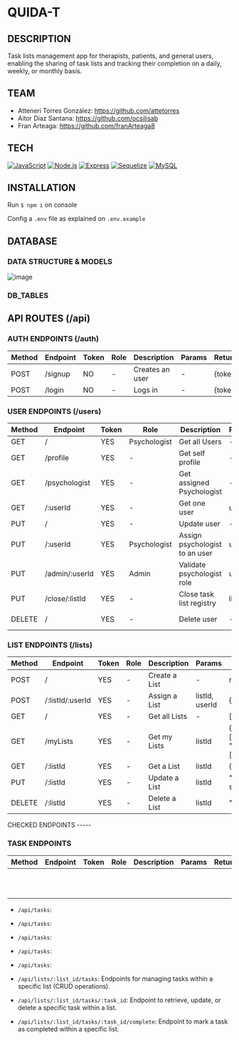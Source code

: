 # QUIDA-T

## DESCRIPTION
Task lists management app for therapists, patients, and general users, enabling the sharing of task lists and tracking their completion on a daily, weekly, or monthly basis.

## TEAM
- Atteneri Torres González: https://github.com/attetorres
- Aitor Díaz Santana: https://github.com/ocsilisab
- Fran Arteaga: https://github.com/franArteaga8

## TECH
[![JavaScript](https://img.shields.io/badge/JavaScript-F7DF1E?logo=javascript&logoColor=black)](https://developer.mozilla.org/en-US/docs/Web/JavaScript)
[![Node.js](https://img.shields.io/badge/Node.js-339933?logo=node.js&logoColor=white)](https://nodejs.org/)
[![Express](https://img.shields.io/badge/Express-000000?logo=express&logoColor=white)](https://expressjs.com/)
[![Sequelize](https://img.shields.io/badge/Sequelize-52B0E7?logo=sequelize&logoColor=white)](https://sequelize.org/)
[![MySQL](https://img.shields.io/badge/MySQL-4479A1?logo=mysql&logoColor=white)](https://www.mysql.com/)

## INSTALLATION
Run `$ npm i` on console

Config a `.env` file as explained on `.env.example`

## DATABASE

### DATA STRUCTURE & MODELS
![image](https://github.com/attetorres/cuida-t-app/assets/110516703/9ad0064b-a662-4325-bd5c-97ec19feaaf0)

### DB_TABLES


## API ROUTES (/api)


### AUTH ENDPOINTS (/auth)

|Method |Endpoint |Token|Role |Description      |Params  |Returns  |
|-------|---------|-----|-----|-----------------|--------|---------|
| POST  | /signup | NO  | -   | Creates an user | -      | {token} |
| POST  | /login  | NO  | -   | Logs in         | -      | {token} |


### USER ENDPOINTS (/users)

|Method  |Endpoint        |Token|Role          |Description                     |Params  |Returns                                 |
|--------|----------------|-----|--------------|--------------------------------|--------|----------------------------------------|
| GET    |  /             | YES | Psychologist | Get all Users                  | -      | [{users}]                              |
| GET    | /profile       | YES | -            | Get self profile               | -      | {user}                                 |
| GET    | /psychologist  | YES | -            | Get assigned Psychologist      | -      | {psychologist}                         |
| GET    | /:userId       | YES | -            | Get one user                   | userId | {user}                                 |
| PUT    | /              | YES | -            | Update user                    | -      | {user}                                 |
| PUT    | /:userId       | YES | Psychologist | Assign psychologist to an user | userId | {user}                                 |
| PUT    | /admin/:userId | YES | Admin        | Validate psychologist role     | userId | "Updated successfully", {psychologist} |
| PUT    | /close/:listId | YES | -            | Close task list registry       | listId | [{tasks}]                              |
| DELETE | /              | YES | -            | Delete user                    | -      | "User deleted"                         |

  
### LIST ENDPOINTS (/lists)

|Method  |Endpoint          |Token|Role |Description    |Params          |Returns                                                 |
|--------|------------------|-----|-----|---------------|----------------|--------------------------------------------------------|
| POST   |  /               | YES |  -  | Create a List | -              | message, {list}                                        |
| POST   | /:listId/:userId | YES |  -  | Assign a List | listId, userId | {assignedUser}                                         |
| GET    | /                | YES |  -  | Get all Lists | -              | [{lists}]                                              |
| GET    | /myLists         | YES |  -  | Get my Lists  | listId         | {"createdLists": [{lists}], "assignedLists": [{lists}] |
| GET    | /:listId         | YES |  -  | Get a List    | listId         | {list}                                                 |
| PUT    | /:listId         | YES |  -  | Update a List | listId         | "List updated successfully"                            |
| DELETE | /:listId         | YES |  -  | Delete a List | listId         | "List deleted"                                         |


CHECKED ENDPOINTS -----

  
### TASK ENDPOINTS


|Method  |Endpoint        |Token|Role          |Description                     |Params  |Returns                               |
|---|---|---|---|---|---|---|
|   |   |   |   |   |   |   |
|   |   |   |   |   |   |   |
|   |   |   |   |   |   |   |
|   |   |   |   |   |   |   |
|   |   |   |   |   |   |   |
|   |   |   |   |   |   |   |
|   |   |   |   |   |   |   |
|   |   |   |   |   |   |   |
|   |   |   |   |   |   |   |
|   |   |   |   |   |   |   |
|   |   |   |   |   |   |   |

- `/api/tasks`:
- `/api/tasks`:
- `/api/tasks`:
- `/api/tasks`:
- `/api/tasks`:

- `/api/lists/:list_id/tasks`: Endpoints for managing tasks within a specific list (CRUD operations).
- `/api/lists/:list_id/tasks/:task_id`: Endpoint to retrieve, update, or delete a specific task within a list.
- `/api/lists/:list_id/tasks/:task_id/complete`: Endpoint to mark a task as completed within a specific list.
